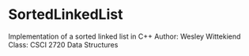 # SortedLinkedList
Implementation of a sorted linked list in C++
Author: Wesley Wittekiend
Class: CSCI 2720 Data Structures
